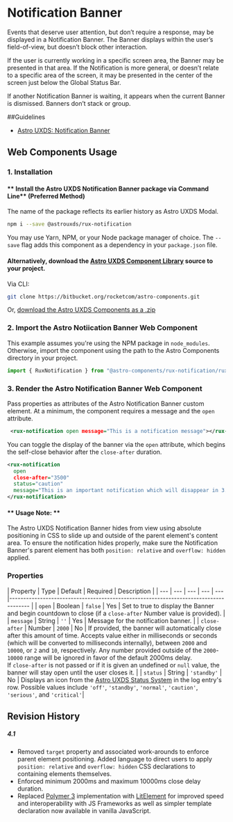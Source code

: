 # Notification Banner

Events that deserve user attention, but don’t require a response, may be displayed in a Notification Banner. The Banner displays within the user’s field-of-view, but doesn’t block other interaction.

If the user is currently working in a specific screen area, the Banner may be presented in that area. If the Notification is more general, or doesn’t relate to a specific area of the screen, it may be presented in the center of the screen just below the Global Status Bar.

If another Notification Banner is waiting, it appears when the current Banner is dismissed. Banners don’t stack or group.

##Guidelines

- [Astro UXDS: Notification Banner](https://www.astrouxds.com/ui-components/notification-banner)

## Web Components Usage

### 1. Installation

#### ** Install the Astro UXDS Notification Banner package via Command Line** (Preferred Method)

The name of the package reflects its earlier history as Astro UXDS Modal.

```sh
npm i --save @astrouxds/rux-notification
```

You may use Yarn, NPM, or your Node package manager of choice. The `--save` flag adds this component as a dependency in your `package.json` file.

#### **Alternatively**, download the [Astro UXDS Component Library](https://bitbucket.org/rocketcom/astro-components/src/master/) source to your project.

Via CLI:

```sh
git clone https://bitbucket.org/rocketcom/astro-components.git
```

Or, [download the Astro UXDS Components as a .zip](https://bitbucket.org/rocketcom/astro-components/get/master.zip)

### 2. Import the Astro Notiication Banner Web Component

This example assumes you're using the NPM package in `node_modules`. Otherwise, import the component using the path to the Astro Components directory in your project.

```javascript
import { RuxNotification } from "@astro-components/rux-notification/rux-notification.js";
```

### 3. Render the Astro Notification Banner Web Component
Pass properties as attributes of the Astro Notification Banner custom element. At a minimum, the component requires a message and the `open` attribute.

```xml
 <rux-notification open message="This is a notification message"></rux-notification>
```
You can toggle the display of the banner via the `open` attribute, which begins the self-close behavior after the `close-after` duration.

```xml
<rux-notification
  open
  close-after="3500"
  status="caution"
  message="This is an important notification which will disappear in 3.5 seconds.">
</rux-notification>
```

#### ** Usage Note: **
The Astro UXDS Notification Banner hides from view using absolute positioning in CSS to slide up and outside of the parent element's content area. To ensure the notification hides properly, make sure the Notification Banner's parent element has both `position: relative` and `overflow: hidden` applied.


### Properties
| Property | Type | Default | Required | Description |
| --- | --- | --- | --- | --- |------------------------------------------------------------------------------------- |
| `open`        | Boolean | `false` | Yes  | Set to true to display the Banner and begin countdown to close (if a `close-after` Number value is provided). |
| `message`     | String  | `''` | Yes  | Message for the notification banner. |
| `close-after` | Number  | `2000` | No | If provided, the banner will automatically close after this amount of time. Accepts value either in milliseconds or seconds (which will be converted to milliseconds internally), between `2000` and `10000`, or `2` and `10`, respectively. Any number provided outside of the `2000`-`10000` range will be ignored in favor of the default 2000ms delay. <br>If `close-after` is not passed or if it is given an undefined or `null` value, the banner will stay open until the user closes it. |
| `status`     | String    | `'standby'` | No | Displays an icon from the [Astro UXDS Status System](https://astrouxds.com/design-guidelines/status-system) in the log entry's row.  Possible values include `'off'`, `'standby'`, `'normal'`, `'caution'`, `'serious'`, and `'critical'`|

## Revision History

##### **4.1**

- Removed `target` property and associated work-arounds to enforce parent element positioning. Added language to direct users to apply `position: relative` and `overflow: hidden` CSS declarations to containing elements themselves.
- Enforced minimum 2000ms and maximum 10000ms close delay duration.
- Replaced [Polymer 3](https://www.polymer-project.org) implementation with [LitElement](https://lit-element.polymer-project.org/) for improved speed and interoperability with JS Frameworks as well as simpler template declaration now available in vanilla JavaScript.

